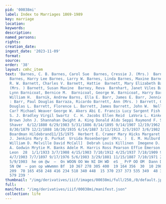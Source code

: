 ```yaml
---
pid: '00038mi'
label: Index to Marriages 1869-1989
key: marriage
location: 
keywords: 
description: 
named_persons: 
rights: 
creation_date: 
ingest_date: '2023-11-09'
format: 
source: 
order: '38'
layout: cmhc_item
text: 'Barnes, C. B. Barnes, Carol Sue  Barnes, Cressie J. (Mrs.)  Barnes, Darwin
  Barnes, Harry Lee Barnes, Larry W. Barnes, Linda Barnes, Maxine Barnes, Minnie Barnes,
  R. W. Barnett, Charles V. Barnett, Hattie  Barnett, Mary Elizabeth Barnett, Maureen
  (Mrs. ) Barnett, Susan Maxine  Barney, Reva  Barnhart, Janet Viles Barnhart, Vickie
  Lynn Barnicoat, Bernice M.  Barnicoat, George W. Barnicoat, Harry Barnicoat, Margaret  Barnicoat,
  William H.  Barnik, Andrew Barns, Ella E. Barr, James E. Barr, Jennie  Barr, Jessie
  : Barr, Paul Douglas Barraza, Ricardo Barrett, Ann (Mrs. ) Barrett, Charles W. Barrett,
  Douglas L. Barrett, Florence L. Barrett, James Barrett, John W.  Nellie V. Bundy
  Car? Michael Weaver George W. Akers Abi E. Francis Lucy Sargent Fish Karen B. Johnson
  S. J. Bradley Virgil Swartz  C. H. Jacobs Ellen Reid  LaVora L. Kinkel William J.
  Brown John J. Shannahan Dwight A. King Donald Aldo Seppi Raymond F. Snel] Gary Lynn
  Shaver  6/12/1880 6/29/1983 5/31/1886 8/14/1895 9/14/1907 12/19/1962 9/4/1883 8/14/1937
  8/30/1879 12/2/1888 10/20/1935 6/14/1887 3/11/1913 2/5/1937 3/6/1982 10/3/1941 11/13/1981  Stephen
  Boardman Hildebrand11/15/1975  Herbert E. Cramer Mary Hicks Margaret A. Caddy Joseph
  J. Jenkins Mary O. Purkat  Ursida Rosenberger (Mrs. )  E. M. Hulburd Birdie Brunick
  William D. Melville David McCall]  Debrah Louis Killinen  Imegene D. Brown Fred
  A. Godwin Mrytie M. Banks Adele M. Harris Ross Pearson Effie Emerson Maud Thomas
  Leon  28  1/1/1933 3/7/1908 4/15/1903 7/10/1912 4/25/1937 7/18/1909 9/23/1880 4/29/1897
  4/7/1903 7/7/1897 9/17/1976 5/6/1983 3/29/1881 11/15/1887 7/10/1971 2/1/1917 11/30/1914
  5/9/1903  he om @w  —  On WOON OO We NI DH WD  eS _ PrP OO OM  Dann D Ds O N NIN
  SN OW  — pan op wWwmmn Bf  10 367 278 305 400  19 164 356  30  10 298 333 535 335
  209  70 165 458 248 416 234 518 340 448  15 370 237 373 535 349  48 357  26  49
  579 239 '
thumbnail: "/img/derivatives/iiif/images/00038mi/full/250,/0/default.jpg"
full: 
manifest: "/img/derivatives/iiif/00038mi/manifest.json"
collection: life
---
```

